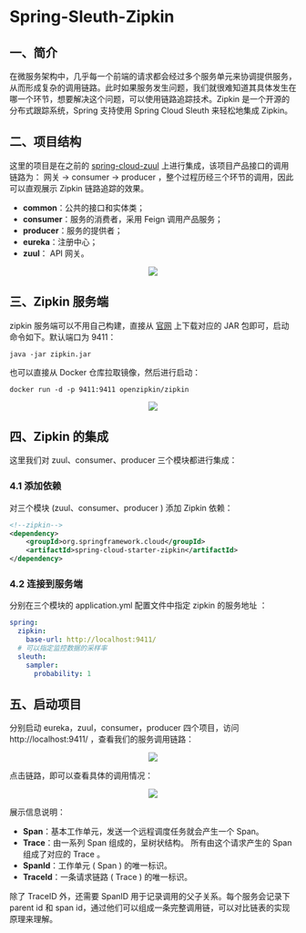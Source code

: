 # Spring-Sleuth-Zipkin

## 一、简介

在微服务架构中，几乎每一个前端的请求都会经过多个服务单元来协调提供服务，从而形成复杂的调用链路。此时如果服务发生问题，我们就很难知道其具体发生在哪一个环节，想要解决这个问题，可以使用链路追踪技术。Zipkin 是一个开源的分布式跟踪系统，Spring 支持使用 Spring Cloud Sleuth 来轻松地集成 Zipkin。



## 二、项目结构

这里的项目是在之前的 [spring-cloud-zuul](https://github.com/heibaiying/spring-samples-for-all/tree/master/spring-cloud/spring-cloud-zuul) 上进行集成，该项目产品接口的调用链路为： 网关 -> consumer -> producer ，整个过程历经三个环节的调用，因此可以直观展示 Zipkin 链路追踪的效果。

+ **common**：公共的接口和实体类；
+ **consumer**：服务的消费者，采用 Feign 调用产品服务；
+ **producer**：服务的提供者；
+ **eureka**：注册中心；
+ **zuul**： API 网关。

<div align="center"> <img src="https://gitee.com/heibaiying/spring-samples-for-all/raw/master/pictures/spring-cloud-sleuth-zipkin.png"/> </div>


## 三、Zipkin 服务端

zipkin  服务端可以不用自己构建，直接从 [官网](https://zipkin.io/pages/quickstart) 上下载对应的 JAR 包即可，启动命令如下。默认端口为 9411：

```shell
java -jar zipkin.jar
```

也可以直接从 Docker 仓库拉取镜像，然后进行启动：

```shell
docker run -d -p 9411:9411 openzipkin/zipkin
```

<div align="center"> <img src="https://gitee.com/heibaiying/spring-samples-for-all/raw/master/pictures/zipkin-download.png"/> </div>






## 四、Zipkin 的集成 

这里我们对 zuul、consumer、producer 三个模块都进行集成：

### 4.1 添加依赖

对三个模块 (zuul、consumer、producer ) 添加 Zipkin 依赖：

```xml
<!--zipkin-->
<dependency>
    <groupId>org.springframework.cloud</groupId>
    <artifactId>spring-cloud-starter-zipkin</artifactId>
</dependency>
```

### 4.2 连接到服务端

分别在三个模块的 application.yml 配置文件中指定 zipkin 的服务地址 ：

```yaml
spring:
  zipkin:
    base-url: http://localhost:9411/
  # 可以指定监控数据的采样率
  sleuth:
    sampler:
      probability: 1
```



## 五、启动项目

分别启动 eureka，zuul，consumer，producer 四个项目，访问 http://localhost:9411/ ，查看我们的服务调用链路：

<div align="center"> <img src="https://gitee.com/heibaiying/spring-samples-for-all/raw/master/pictures/zipkin.png"/> </div>


点击链路，即可以查看具体的调用情况：

<div align="center"> <img src="https://gitee.com/heibaiying/spring-samples-for-all/raw/master/pictures/zipkin-detail.png"/> </div>


展示信息说明：

- **Span**：基本工作单元，发送一个远程调度任务就会产生一个 Span。 
- **Trace**：由一系列 Span 组成的，呈树状结构。 所有由这个请求产生的 Span 组成了对应的 Trace 。 
- **SpanId**：工作单元 ( Span ) 的唯一标识。 
- **TraceId**：一条请求链路 ( Trace ) 的唯一标识。

除了 TraceID 外，还需要 SpanID 用于记录调用的父子关系。每个服务会记录下 parent id 和 span id，通过他们可以组成一条完整调用链，可以对比链表的实现原理来理解。
